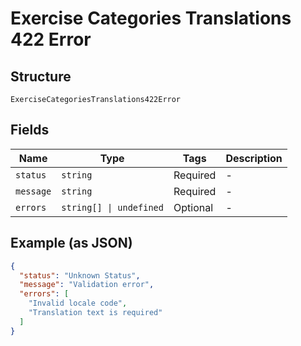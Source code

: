 
# Exercise Categories Translations 422 Error

## Structure

`ExerciseCategoriesTranslations422Error`

## Fields

| Name | Type | Tags | Description |
|  --- | --- | --- | --- |
| `status` | `string` | Required | - |
| `message` | `string` | Required | - |
| `errors` | `string[] \| undefined` | Optional | - |

## Example (as JSON)

```json
{
  "status": "Unknown Status",
  "message": "Validation error",
  "errors": [
    "Invalid locale code",
    "Translation text is required"
  ]
}
```

